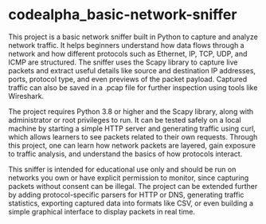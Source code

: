 # codealpha_basic-network-sniffer
This project is a basic network sniffer built in Python to capture and analyze network traffic. It helps beginners understand how data flows through a network and how different protocols such as Ethernet, IP, TCP, UDP, and ICMP are structured. The sniffer uses the Scapy library to capture live packets and extract useful details like source and destination IP addresses, ports, protocol type, and even previews of the packet payload. Captured traffic can also be saved in a .pcap file for further inspection using tools like Wireshark.

The project requires Python 3.8 or higher and the Scapy library, along with administrator or root privileges to run. It can be tested safely on a local machine by starting a simple HTTP server and generating traffic using curl, which allows learners to see packets related to their own requests. Through this project, one can learn how network packets are layered, gain exposure to traffic analysis, and understand the basics of how protocols interact.

This sniffer is intended for educational use only and should be run on networks you own or have explicit permission to monitor, since capturing packets without consent can be illegal. The project can be extended further by adding protocol-specific parsers for HTTP or DNS, generating traffic statistics, exporting captured data into formats like CSV, or even building a simple graphical interface to display packets in real time.
